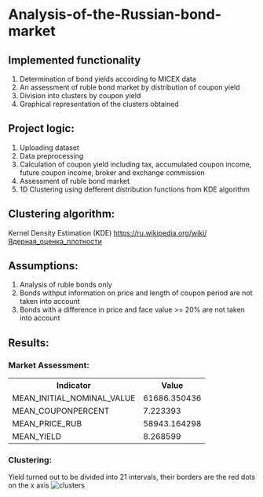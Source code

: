 # Analysis-of-the-Russian-bond-market

## **Implemented functionality**

1. Determination of bond yields according to MICEX data
2. An assessment of ruble bond market by distribution of coupon yield
3. Division into clusters by coupon yield
4. Graphical representation of the clusters obtained 

## **Project logic:**

1. Uploading dataset 
2. Data preprocessing 
3. Calculation of coupon yield including tax, accumulated coupon income, future coupon income, broker and exchange commission
4. Assessment of ruble bond market 
5. 1D Clustering using defferent distribution functions from KDE algorithm

## **Clustering algorithm:**

Kernel Density Estimation (KDE)
https://ru.wikipedia.org/wiki/Ядерная_оценка_плотности

## **Assumptions**:

1. Analysis of ruble bonds only
2. Bonds withput information on price and length of coupon period are not taken into account
3. Bonds with a difference in price and face value >= 20% are not taken into account

## **Results:**

### Market Assessment:
<table>
  <tr>
    <th>Indicator</th>
    <th>Value</th> 
  </tr>
  <tr>
    <td>MEAN_INITIAL_NOMINAL_VALUE
    <td>61686.350436</td> 
  </tr>
  <tr>
    <td>MEAN_COUPONPERCENT</td>
    <td>7.223393</td> 
  </tr>
    <tr>
    <td>MEAN_PRICE_RUB</td>
    <td>58943.164298</td> 
  </tr>
    </tr>
    <tr>
    <td>MEAN_YIELD</td>
    <td>8.268599</td> 
  </tr>
</table>

### Clustering:
Yield turned out to be divided into 21 intervals, their borders are the red dots on the x axis
![clusters](https://github.com/egordeev-ds/Analysis-of-the-Russian-bond-market/blob/master/YIELD%20Clusters.jpg)



